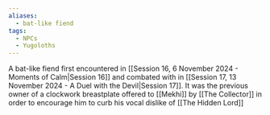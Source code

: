 ```yaml
---
aliases:
  - bat-like fiend
tags:
  - NPCs
  - Yugoloths
---
```

A bat-like fiend first encountered in [[Session 16, 6 November 2024 - Moments of Calm|Session 16]] and combated with in [[Session 17, 13 November 2024 - A Duel with the Devil|Session 17]]. It was the previous owner of a clockwork breastplate offered to [[Mekhi]] by [[The Collector]] in order to encourage him to curb his vocal dislike of [[The Hidden Lord]]